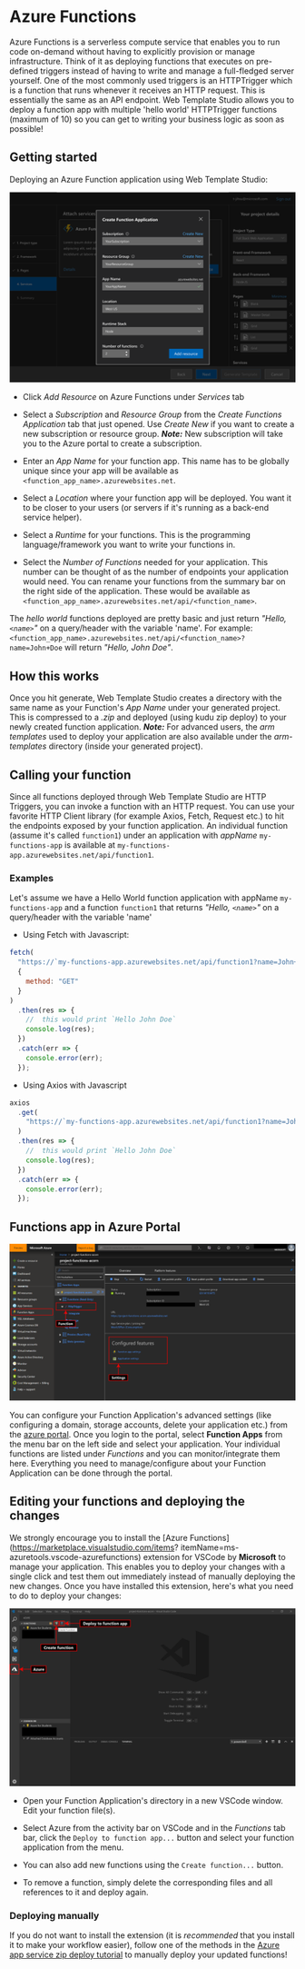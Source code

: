 # Azure Functions

Azure Functions is a serverless compute service that enables you to run code on-demand without having to explicitly
provision or manage infrastructure. Think of it as deploying functions that executes on pre-defined triggers instead of
having to write and manage a full-fledged server yourself. One of the most commonly used triggers is an HTTPTrigger which
is a function that runs whenever it receives an HTTP request. This is essentially the same as an API endpoint. Web
Template Studio allows you to deploy a function app with multiple 'hello world' HTTPTrigger functions (maximum of 10) so
you can get to writing your business logic as soon as possible!

## Getting started

Deploying an Azure Function application using Web Template Studio:

![azure-functions-modal](../resources/azure-functions-modal.png)

- Click _Add Resource_ on Azure Functions under _Services_ tab

- Select a _Subscription_ and _Resource Group_ from the _Create Functions Application_ tab that just opened. Use _Create
  New_ if you want to create a new subscription or resource group. _**Note:**_ New subscription will take you to the Azure
  portal to create a subscription.

- Enter an _App Name_ for your function app. This name has to be globally unique since your app will be available as
  `<function_app_name>.azurewebsites.net`.

- Select a _Location_ where your function app will be deployed. You want it to be closer to your users (or servers if it's
  running as a back-end service helper).

- Select a _Runtime_ for your functions. This is the programming language/framework you want to write your
  functions in.

- Select the _Number of Functions_ needed for your application. This number can be thought of as the number of endpoints
  your application would need. You can rename your functions from the summary bar on the right side of the
  application. These would be available as `<function_app_name>.azurewebsites.net/api/<function_name>`.

The _hello world_ functions deployed are pretty basic and just return _"Hello, `<name>`"_ on a query/header with the
variable 'name'. For example: `<function_app_name>.azurewebsites.net/api/<function_name>?name=John+Doe` will return
_"Hello, John Doe"_.

## How this works

Once you hit generate, Web Template Studio creates a directory with the same name as your Function's _App Name_ under your
generated project. This is compressed to a _.zip_ and deployed (using kudu zip deploy) to your newly created function
application. _**Note:**_ For advanced users, the _arm templates_ used to deploy your application are also available
under the _arm-templates_ directory (inside your generated project).

## Calling your function

Since all functions deployed through Web Template Studio are HTTP Triggers, you can invoke a function with an HTTP request.
You can use your favorite HTTP Client library (for example Axios, Fetch, Request etc.) to hit the endpoints exposed
by your function application. An individual function (assume it's called `function1`) under an application with _appName_
`my-functions-app` is available at `my-functions-app.azurewebsites.net/api/function1`.

### Examples

Let's assume we have a Hello World function application with appName `my-functions-app` and a function `function1` that returns _"Hello,
`<name>`"_ on a query/header with the variable 'name'

- Using Fetch with Javascript:

```js
fetch(
  "https://`my-functions-app.azurewebsites.net/api/function1?name=John+Doe",
  {
    method: "GET"
  }
)
  .then(res => {
    //  this would print `Hello John Doe`
    console.log(res);
  })
  .catch(err => {
    console.error(err);
  });
```

- Using Axios with Javascript

```js
axios
  .get(
    "https://`my-functions-app.azurewebsites.net/api/function1?name=John+Doe"
  )
  .then(res => {
    //  this would print `Hello John Doe`
    console.log(res);
  })
  .catch(err => {
    console.error(err);
  });
```

## Functions app in Azure Portal

![azure-functions-portal](../resources/azure-functions-portal.png)

You can configure your Function Application's advanced settings (like configuring a domain, storage accounts,
delete your application etc.) from the [azure portal](https://portal.azure.com). Once you login to the portal, select
**Function Apps** from the menu bar on the left side and select your application. Your individual functions are listed
under _Functions_ and you can monitor/integrate them here. Everything you need to manage/configure about your Function
Application can be done through the portal.

## Editing your functions and deploying the changes

We strongly encourage you to install the [Azure Functions](https://marketplace.visualstudio.com/items?
itemName=ms-azuretools.vscode-azurefunctions) extension for VSCode by **Microsoft** to manage your application. This
enables you to deploy your changes with a single click and test them out immediately instead of manually deploying the
new changes. Once you have installed this extension, here's what you need to do to deploy your changes:

![azure-functions-extension](../resources/azure-functions-extension.png)

- Open your Function Application's directory in a new VSCode window. Edit your function file(s).

- Select Azure from the activity bar on VSCode and in the _Functions_ tab bar, click the `Deploy to function app...`
  button and select your function application from the menu.

- You can also add new functions using the `Create function...` button.

- To remove a function, simply delete the corresponding files and all references to it and deploy again.

### Deploying manually

If you do not want to install the extension (it is _recommended_ that you install it to make your workflow easier), follow
one of the methods in the [Azure app service zip deploy tutorial](https://docs.microsoft.com/en-us/azure/app-service/deploy-zip) to manually deploy your updated functions!
